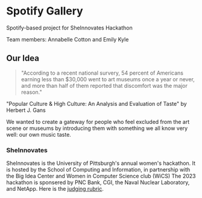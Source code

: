 # Spotify Gallery
Spotify-based project for SheInnovates Hackathon

Team members: Annabelle Cotton and Emily Kyle

## Our Idea
> "According to a recent national survery, 54 percent of Americans earning less than $30,000 went to art museums once a year or never, and more than half of them reported that discomfort was the major reason." 
> 
"Popular Culture & High Culture: An Analysis and Evaluation of Taste" by Herbert J. Gans

We wanted to create a gateway for people who feel excluded from the art scene or museums by introducing them with something we all know very well: our own music taste.

### SheInnovates
SheInnovates is the University of Pittsburgh's annual women's hackathon. It is hosted by the School of Computing and Information, in partnership with the Big Idea Center and Women in Computer Science club (WiCS) The 2023 hackathon is sponsered by PNC Bank, CGI, the Naval Nuclear Laboratory, and NetApp. Here is the [judging rubric](https://docs.google.com/document/d/1MDOe1yl4DQILHfdKdZqc7tX816J4dKos/edit?usp=sharing&ouid=102679682680888862809&rtpof=true&sd=true).

